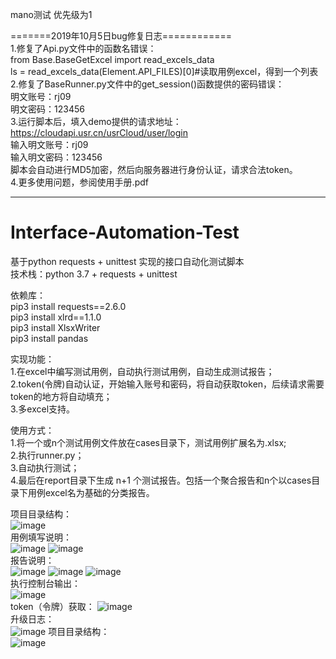 mano测试 优先级为1


=======2019年10月5日bug修复日志============  
1.修复了Api.py文件中的函数名错误：  
        from Base.BaseGetExcel import read_excels_data  
        ls = read_excels_data(Element.API_FILES)[0]#读取用例excel，得到一个列表  
2.修复了BaseRunner.py文件中的get_session()函数提供的密码错误：  
明文账号：rj09  
明文密码：123456  
3.运行脚本后，填入demo提供的请求地址：https://cloudapi.usr.cn/usrCloud/user/login  
输入明文账号：rj09  
输入明文密码：123456  
脚本会自动进行MD5加密，然后向服务器进行身份认证，请求合法token。  
4.更多使用问题，参阅使用手册.pdf  


----------------------------------------------------------------------------


# Interface-Automation-Test
基于python requests + unittest 实现的接口自动化测试脚本  
技术栈：python 3.7 + requests + unittest  

依赖库：  
pip3 install requests==2.6.0  
pip3 install xlrd==1.1.0  
pip3 install XlsxWriter  
pip3 install pandas  

实现功能：  
1.在excel中编写测试用例，自动执行测试用例，自动生成测试报告；  
2.token(令牌)自动认证，开始输入账号和密码，将自动获取token，后续请求需要token的地方将自动填充；  
3.多excel支持。  

使用方式：  
1.将一个或n个测试用例文件放在cases目录下，测试用例扩展名为.xlsx;  
2.执行runner.py；  
3.自动执行测试；  
4.最后在report目录下生成 n+1 个测试报告。包括一个聚合报告和n个以cases目录下用例excel名为基础的分类报告。  

项目目录结构：  
![image](https://raw.githubusercontent.com/yzqyfly/Interface-Automation-Test/master/img/2.PNG)  
用例填写说明：  
![image](https://raw.githubusercontent.com/yzqyfly/Interface-Automation-Test/master/img/3.PNG)
![image](https://raw.githubusercontent.com/yzqyfly/Interface-Automation-Test/master/img/5.PNG)  
报告说明：  
![image](https://raw.githubusercontent.com/yzqyfly/Interface-Automation-Test/master/img/4.PNG)
![image](https://raw.githubusercontent.com/yzqyfly/Interface-Automation-Test/master/img/6.PNG)
![image](https://raw.githubusercontent.com/yzqyfly/Interface-Automation-Test/master/img/7.PNG)  
执行控制台输出：  
![image](https://raw.githubusercontent.com/yzqyfly/Interface-Automation-Test/master/img/0.PNG)  
token（令牌）获取：
![image](https://raw.githubusercontent.com/yzqyfly/Interface-Automation-Test/master/img/1.PNG)  
升级日志：  
![image](https://raw.githubusercontent.com/yzqyfly/Interface-Automation-Test/master/img/2.0.1.PNG) 
项目目录结构：  
![image](https://raw.githubusercontent.com/yzqyfly/Interface-Automation-Test/master/img/list.png) 
